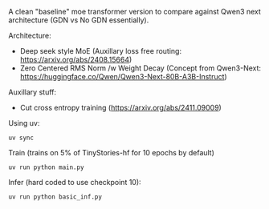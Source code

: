 A clean "baseline" moe transformer version to compare against Qwen3 next architecture (GDN vs No GDN essentially).


Architecture:
- Deep seek style MoE (Auxillary loss free routing: https://arxiv.org/abs/2408.15664)
- Zero Centered RMS Norm /w Weight Decay (Concept from Qwen3-Next: https://huggingface.co/Qwen/Qwen3-Next-80B-A3B-Instruct)

Auxillary stuff:
- Cut cross entropy training (https://arxiv.org/abs/2411.09009)

Using uv:
```
uv sync
```

Train (trains on 5% of TinyStories-hf for 10 epochs by default)
```
uv run python main.py
```

Infer (hard coded to use checkpoint 10):
```
uv run python basic_inf.py
```

